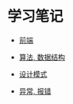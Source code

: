 # 学习笔记

* <a href="study/web/web.md">前端</a>

* <a href="study/algorithm/algorithm.md">算法, 数据结构</a>

* <a href="study/designPattern/designPattern.md">设计模式</a>

* <a href="error/index.md">异常, 报错</a>
